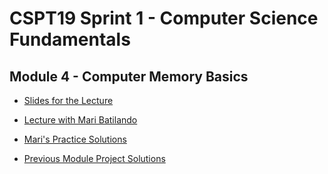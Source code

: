 # CSPT19 Sprint 1 - Computer Science Fundamentals 

## Module 4 - Computer Memory Basics

* [Slides for the Lecture](https://docs.google.com/presentation/d/11mpMB42V4tOeDuETp_uRlTYkHQGCkEfdHyhXqtY69hk/edit#slide=id.gaa30d91d4b_0_0)

* [Lecture with Mari Batilando](https://youtu.be/YqKcg7mZzOI)

* [Mari's Practice Solutions]()

* [Previous Module Project Solutions]()

